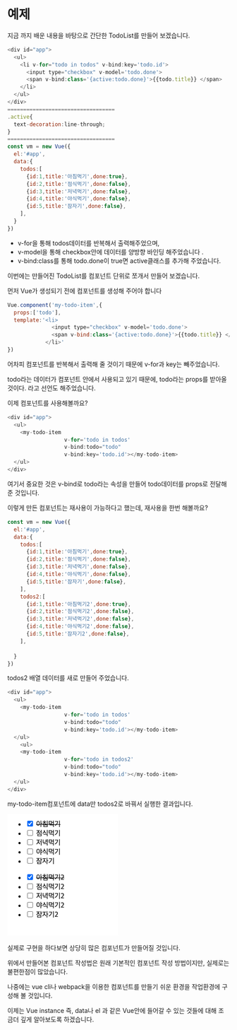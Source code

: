 # 예제

지금 까지 배운 내용을 바탕으로 간단한 TodoList를 만들어 보겠습니다. 

```javascript
<div id="app">
  <ul>
    <li v-for="todo in todos" v-bind:key='todo.id'>
      <input type="checkbox" v-model='todo.done'>
      <span v-bind:class='{active:todo.done}'>{{todo.title}} </span>
    </li>
  </ul>
</div>
==================================
.active{
  text-decoration:line-through;
}
==================================
const vm = new Vue({
  el:'#app',
  data:{
    todos:[
      {id:1,title:'아침먹기',done:true},
      {id:2,title:'점식먹기',done:false},
      {id:3,title:'저녁먹기',done:false},
      {id:4,title:'야식먹기',done:false},
      {id:5,title:'잠자기',done:false},
    ],
  }
})
```

* v-for을 통해 todos데이터를 반복해서 출력해주었으며, 
* v-model을 통해 checkbox안에 데이터를 양방향 바인딩 해주었습니다 . 
* v-bind:class를 통해 todo.done이 true면 active클래스를 추가해 주었습니다. 

이번에는 만들어진 TodoList를 컴포넌트 단위로 쪼개서 만들어 보겠습니다. 

먼저 Vue가 생성되기 전에 컴포넌트를 생성해 주어야 합니다  

```javascript
Vue.component('my-todo-item',{
  props:['todo'],
  template:'<li>
              <input type="checkbox" v-model='todo.done'>
              <span v-bind:class='{active:todo.done}'>{{todo.title}} </span>
            </li>'
})
```

어차피 컴포넌트를 반복해서 출력해 줄 것이기 때문에 v-for과 key는 빼주었습니다. 

todo라는 데이터가 컴포넌트 안에서 사용되고 있기 때문에, todo라는 props를 받아올 것이다. 라고 선언도 해주었습니다.

이제 컴포넌트를 사용해볼까요? 

```javascript
<div id="app">
  <ul>
    <my-todo-item 
                  v-for='todo in todos' 
                  v-bind:todo="todo" 
                  v-bind:key='todo.id'></my-todo-item>
  </ul>
</div>
```

여기서 중요한 것은 v-bind로 todo라는 속성을 만들어 todo데이터를 props로 전달해 준 것입니다. 

이렇게 만든 컴포넌트는 재사용이 가능하다고 했는데, 재사용을 한번 해볼까요? 

```javascript
const vm = new Vue({
  el:'#app',
  data:{
    todos:[
      {id:1,title:'아침먹기',done:true},
      {id:2,title:'점식먹기',done:false},
      {id:3,title:'저녁먹기',done:false},
      {id:4,title:'야식먹기',done:false},
      {id:5,title:'잠자기',done:false},
    ],    
    todos2:[
      {id:1,title:'아침먹기2',done:true},
      {id:2,title:'점식먹기2',done:false},
      {id:3,title:'저녁먹기2',done:false},
      {id:4,title:'야식먹기2',done:false},
      {id:5,title:'잠자기2',done:false},
    ],
    
  }
})
```

todos2 배열 데이터를 새로 만들어 주었습니다. 

```javascript
<div id="app">
  <ul>
    <my-todo-item 
                  v-for='todo in todos' 
                  v-bind:todo="todo" 
                  v-bind:key='todo.id'></my-todo-item>
  </ul>
    <ul>
    <my-todo-item 
                  v-for='todo in todos2' 
                  v-bind:todo="todo" 
                  v-bind:key='todo.id'></my-todo-item>
  </ul>
</div>
```

my-todo-item컴포넌트에 data만 todos2로 바꿔서 실행한 결과입니다. 

![](../.gitbook/assets/image%20%2818%29.png)

실제로 구현을 하다보면 상당히 많은 컴포넌트가 만들어질 것입니다. 

위에서 만들어본 컴포넌트 작성법은 원래 기본적인 컴포넌트 작성 방법이지만, 실제로는 불편한점이 많았습니다. 

나중에는 vue cli나 webpack을 이용한 컴포넌트를 만들기 쉬운 환경을 작업환경에 구성해 볼 것입니다. 

이제는 Vue instance 즉, data나 el 과 같은 Vue안에 들어갈 수 있는 것들에 대해 조금더 깊게 알아보도록 하겠습니다. 

